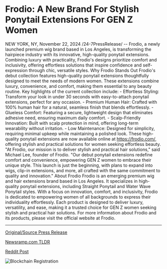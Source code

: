 # Frodio: A New Brand For Stylish Ponytail Extensions For GEN Z Women

NEW YORK, NY, November 22, 2024 /24-7PressRelease/ -- Frodio, a newly launched premium wig brand based in Los Angeles, is transforming the hairpiece industry with its innovative, high-quality ponytail extensions. Combining luxury with practicality, Frodio's designs prioritize comfort and inclusivity, offering effortless solutions that inspire confidence and self-expression through chic, versatile styles.  Why Frodio Stands Out Frodio's debut collection features high-quality ponytail extensions thoughtfully designed to meet the needs of modern women. These extensions combine luxury, convenience, and comfort, making them essential to any beauty routine. Key highlights of the current collection include: - Effortless Styling: Transform your look in under 30 seconds with easy-to-attach ponytail extensions, perfect for any occasion. - Premium Human Hair: Crafted with 100% human hair for a natural, seamless finish that blends effortlessly. - Glueless Comfort: Featuring a secure, lightweight design that eliminates adhesive need, ensuring maximum daily comfort. - Scalp-Friendly Innovation: Built with scalp protection in mind, offering long-term wearability without irritation. - Low Maintenance: Designed for simplicity, requiring minimal upkeep while maintaining a polished look.  These high-quality ponytail extensions are now available online at https://frodio.com/, offering stylish and practical solutions for women seeking effortless beauty.  "At Frodio, our mission is to deliver stylish and practical hair solutions," said Michael Lee, founder of Frodio. "Our debut ponytail extensions redefine comfort and convenience, empowering GEN Z women to embrace their unique style. This launch is just the beginning, with plans to expand into wigs, clip-in extensions, and more, all crafted with the same commitment to quality and innovation."  About Frodio Frodio is an emerging premium wig and hair extensions brand based in Los Angeles. It specializes in high-quality ponytail extensions, including Straight Ponytail and Water Wave Ponytail styles. With a focus on innovation, comfort, and inclusivity, Frodio is dedicated to empowering women of all backgrounds to express their individuality effortlessly. Each product is designed to deliver luxury, versatility, and ease, making it a trusted choice for GEN Z women seeking stylish and practical hair solutions. For more information about Frodio and its products, please visit the official website at Frodio. 

---

[Original/Source Press Release](https://www.24-7pressrelease.com/press-release/516465/frodio-a-new-brand-for-stylish-ponytail-extensions-for-gen-z-women)
                    

[Newsramp.com TLDR](https://newsramp.com/curated-news/frodio-launches-premium-ponytail-extensions-redefining-comfort-and-convenience/4d05f539f5703e549331f2e120bd0605) 

 



[Reddit Post](https://www.reddit.com/r/Lifestyle_Culture/comments/1gx330s/frodio_launches_premium_ponytail_extensions/) 



![Blockchain Registration](https://cdn.newsramp.app/24-7PressRelease/qrcode/2411/22/kiss3s9n.webp)